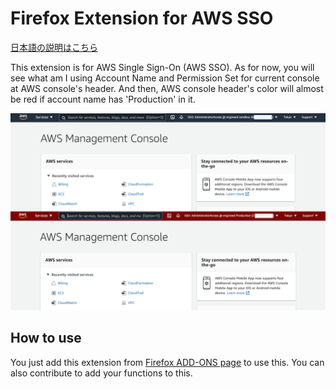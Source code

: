 # Firefox Extension for AWS SSO

[日本語の説明はこちら](./README_ja.md)

This extension is for AWS Single Sign-On (AWS SSO). As for now, you will see what am I using Account Name and Permission Set for current console at AWS console's header. And then, AWS console header's color will almost be red if account name has 'Production' in it.

![ss_dev.png](screenshots/awssso.png)

## How to use

You just add this extension from [Firefox ADD-ONS page](https://addons.mozilla.org/firefox/addon/extension-for-aws-sso/) to use this.
You can also contribute to add your functions to this.
